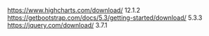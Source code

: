 https://www.highcharts.com/download/  12.1.2
https://getbootstrap.com/docs/5.3/getting-started/download/   5.3.3
https://jquery.com/download/   3.7.1
